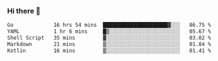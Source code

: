 ### Hi there 👋

<!--
**yeya24/yeya24** is a ✨ _special_ ✨ repository because its `README.md` (this file) appears on your GitHub profile.

Here are some ideas to get you started:

- 🔭 I’m currently working on ...
- 🌱 I’m currently learning ...
- 👯 I’m looking to collaborate on ...
- 🤔 I’m looking for help with ...
- 💬 Ask me about ...
- 📫 How to reach me: ...
- 😄 Pronouns: ...
- ⚡ Fun fact: ...
-->

<!--START_SECTION:waka-->

```txt
Go             16 hrs 54 mins  █████████████████████▓░░░   86.75 %
YAML           1 hr 6 mins     █▒░░░░░░░░░░░░░░░░░░░░░░░   05.67 %
Shell Script   35 mins         ▓░░░░░░░░░░░░░░░░░░░░░░░░   03.02 %
Markdown       21 mins         ▒░░░░░░░░░░░░░░░░░░░░░░░░   01.84 %
Kotlin         16 mins         ▒░░░░░░░░░░░░░░░░░░░░░░░░   01.41 %
```

<!--END_SECTION:waka-->
